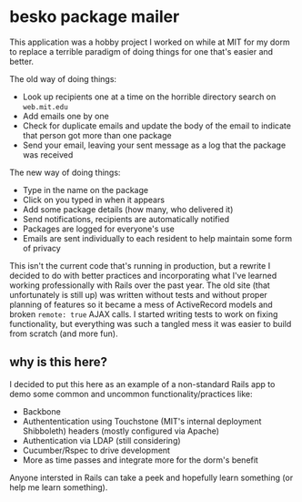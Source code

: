 # besko package mailer

This application was a hobby project I worked on while at MIT for my dorm to
replace a terrible paradigm of doing things for one that's easier and better.

The old way of doing things:
* Look up recipients one at a time on the horrible directory search on `web.mit.edu`
* Add emails one by one
* Check for duplicate emails and update the body of the email to indicate that
  person got more than one package
* Send your email, leaving your sent message as a log that the package was received


The new way of doing things:
* Type in the name on the package
* Click on you typed in when it appears
* Add some package details (how many, who delivered it)
* Send notifications, recipients are automatically notified
* Packages are logged for everyone's use
* Emails are sent individually to each resident to help maintain some form of privacy

This isn't the current code that's running in production, but a rewrite I
decided to do with better practices and incorporating what I've learned working
professionally with Rails over the past year. The old site (that unfortunately is still up)
was written without tests and without proper planning of features so it became a mess of
ActiveRecord models and broken `remote: true` AJAX calls. I started writing
tests to work on fixing functionality, but everything was such a tangled mess it was
easier to build from scratch (and more fun).

## why is this here?

I decided to put this here as an example of a non-standard Rails app to demo
some common and uncommon functionality/practices like:

* Backbone
* Authententication using Touchstone (MIT's internal deployment Shibboleth)
  headers (mostly configured via Apache)
* Authentication via LDAP (still considering)
* Cucumber/Rspec to drive development
* More as time passes and integrate more for the dorm's benefit

Anyone intersted in Rails can take a peek and hopefully learn something (or
help me learn something).
